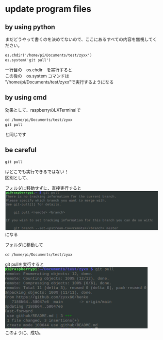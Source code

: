 
# update program files
## by using python
まだどうやって書くのを決めてないので、ここにあるすべての内容を無視してください。
```
os.chdir('/home/pi/Documents/test/zyxx')
os.system('git pull')
```
一行目の　os.chdir　を実行すると<br>
この後の　os.system コマンドは<br>"/home/pi/Documents/test/zyxx"で実行するようになる
## by using cmd
効果として、raspberryのLXTerminalで
```
cd /home/pi/Documents/test/zyxx
git pull
```
と同じです
## be careful
```
git pull
```
はどこでも実行できるではない！ <br>
区別として、

フォルダに移動せずに、直接実行すると<br>
![img.png](img.png)<br>
になる

フォルダに移動して
```
cd /home/pi/Documents/test/zyxx
```
git pullを実行すると<br>
![img_1.png](img_1.png)<br>
このように、成功。